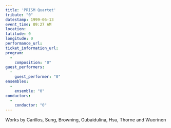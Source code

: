 ```yaml
---
title: 'PRISM Quartet'
tribute: "0"
datestamp: 1999-06-13
event_time: 09:27 AM
location: 
latitude: 0
longitude: 0
performance_url: 
ticket_information_url: 
program: 
  -
    composition: "0"
guest_performers: 
  -
    guest_performer: "0"
ensembles: 
  -
    ensemble: "0"
conductors: 
  -
    conductor: "0"
---
```

Works by Carillos, Sung, Browning, Gubaidulina, Hsu, Thorne and Wuorinen